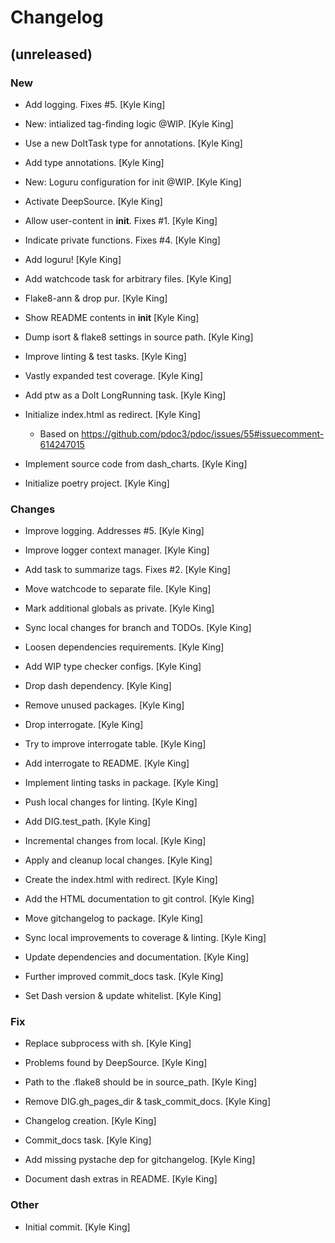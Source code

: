 # Changelog


## (unreleased)

### New

* Add logging. Fixes #5. [Kyle King]

* New: intialized tag-finding logic @WIP. [Kyle King]

* Use a new DoItTask type for annotations. [Kyle King]

* Add type annotations. [Kyle King]

* New: Loguru configuration for init @WIP. [Kyle King]

* Activate DeepSource. [Kyle King]

* Allow user-content in __init__. Fixes #1. [Kyle King]

* Indicate private functions. Fixes #4. [Kyle King]

* Add loguru! [Kyle King]

* Add watchcode task for arbitrary files. [Kyle King]

* Flake8-ann & drop pur. [Kyle King]

* Show README contents in __init__ [Kyle King]

* Dump isort & flake8 settings in source path. [Kyle King]

* Improve linting & test tasks. [Kyle King]

* Vastly expanded test coverage. [Kyle King]

* Add ptw as a DoIt LongRunning task. [Kyle King]

* Initialize index.html as redirect. [Kyle King]

  - Based on https://github.com/pdoc3/pdoc/issues/55#issuecomment-614247015

* Implement source code from dash_charts. [Kyle King]

* Initialize poetry project. [Kyle King]

### Changes

* Improve logging. Addresses #5. [Kyle King]

* Improve logger context manager. [Kyle King]

* Add task to summarize tags. Fixes #2. [Kyle King]

* Move watchcode to separate file. [Kyle King]

* Mark additional globals as private. [Kyle King]

* Sync local changes for branch and TODOs. [Kyle King]

* Loosen dependencies requirements. [Kyle King]

* Add WIP type checker configs. [Kyle King]

* Drop dash dependency. [Kyle King]

* Remove unused packages. [Kyle King]

* Drop interrogate. [Kyle King]

* Try to improve interrogate table. [Kyle King]

* Add interrogate to README. [Kyle King]

* Implement linting tasks in package. [Kyle King]

* Push local changes for linting. [Kyle King]

* Add DIG.test_path. [Kyle King]

* Incremental changes from local. [Kyle King]

* Apply and cleanup local changes. [Kyle King]

* Create the index.html with redirect. [Kyle King]

* Add the HTML documentation to git control. [Kyle King]

* Move gitchangelog to package. [Kyle King]

* Sync local improvements to coverage & linting. [Kyle King]

* Update dependencies and documentation. [Kyle King]

* Further improved commit_docs task. [Kyle King]

* Set Dash version & update whitelist. [Kyle King]

### Fix

* Replace subprocess with sh. [Kyle King]

* Problems found by DeepSource. [Kyle King]

* Path to the .flake8 should be in source_path. [Kyle King]

* Remove DIG.gh_pages_dir & task_commit_docs. [Kyle King]

* Changelog creation. [Kyle King]

* Commit_docs task. [Kyle King]

* Add missing pystache dep for gitchangelog. [Kyle King]

* Document dash extras in README. [Kyle King]

### Other

* Initial commit. [Kyle King]


